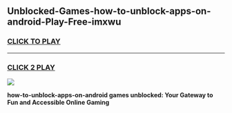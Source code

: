 
## Unblocked-Games-how-to-unblock-apps-on-android-Play-Free-imxwu
<h3>
<a href="https://premium76.site?title=how-to-unblock-apps-on-android&ref=18A1">CLICK TO PLAY</a></h3>
<hr>

<h3>
<a href="https://premium76.site?title=how-to-unblock-apps-on-android&ref=18A1">CLICK 2 PLAY</a>
  
</h3>

<a href="https://premium76.site?title=how-to-unblock-apps-on-android&ref=18A1"><img src="https://clearcache.store/games.png"></a>


**how-to-unblock-apps-on-android games unblocked: Your Gateway to Fun and Accessible Online Gaming**
